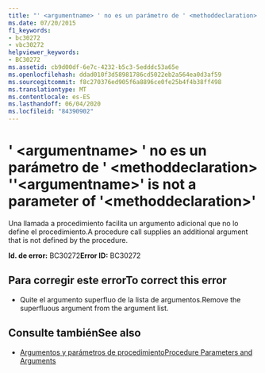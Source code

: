 ```yaml
---
title: "' <argumentname> ' no es un parámetro de ' <methoddeclaration> '"
ms.date: 07/20/2015
f1_keywords:
- bc30272
- vbc30272
helpviewer_keywords:
- BC30272
ms.assetid: cb9d00df-6e7c-4232-b5c3-5edddc53a65e
ms.openlocfilehash: ddad010f3d58981786cd5022eb2a564ea0d3af59
ms.sourcegitcommit: f8c270376ed905f6a8896ce0fe25b4f4b38ff498
ms.translationtype: MT
ms.contentlocale: es-ES
ms.lasthandoff: 06/04/2020
ms.locfileid: "84390902"
---
```

# <a name="argumentname-is-not-a-parameter-of-methoddeclaration"></a><span data-ttu-id="d527b-102">' \<argumentname> ' no es un parámetro de ' \<methoddeclaration> '</span><span class="sxs-lookup"><span data-stu-id="d527b-102">'\<argumentname>' is not a parameter of '\<methoddeclaration>'</span></span>
<span data-ttu-id="d527b-103">Una llamada a procedimiento facilita un argumento adicional que no lo define el procedimiento.</span><span class="sxs-lookup"><span data-stu-id="d527b-103">A procedure call supplies an additional argument that is not defined by the procedure.</span></span>  
  
 <span data-ttu-id="d527b-104">**Id. de error:** BC30272</span><span class="sxs-lookup"><span data-stu-id="d527b-104">**Error ID:** BC30272</span></span>  
  
## <a name="to-correct-this-error"></a><span data-ttu-id="d527b-105">Para corregir este error</span><span class="sxs-lookup"><span data-stu-id="d527b-105">To correct this error</span></span>  
  
- <span data-ttu-id="d527b-106">Quite el argumento superfluo de la lista de argumentos.</span><span class="sxs-lookup"><span data-stu-id="d527b-106">Remove the superfluous argument from the argument list.</span></span>  
  
## <a name="see-also"></a><span data-ttu-id="d527b-107">Consulte también</span><span class="sxs-lookup"><span data-stu-id="d527b-107">See also</span></span>

- [<span data-ttu-id="d527b-108">Argumentos y parámetros de procedimiento</span><span class="sxs-lookup"><span data-stu-id="d527b-108">Procedure Parameters and Arguments</span></span>](../programming-guide/language-features/procedures/procedure-parameters-and-arguments.md)
